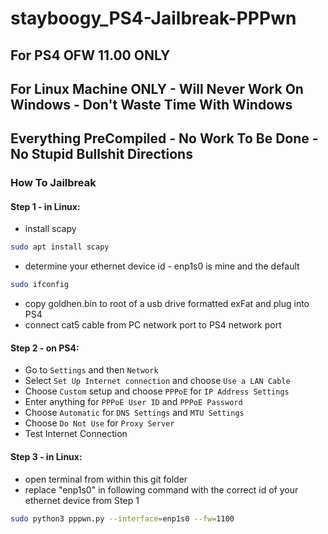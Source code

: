 # stayboogy_PS4-Jailbreak-PPPwn

## For PS4 OFW 11.00 ONLY

## For Linux Machine ONLY - Will Never Work On Windows - Don't Waste Time With Windows

## Everything PreCompiled - No Work To Be Done - No Stupid Bullshit Directions


### How To Jailbreak


#### Step 1 - in Linux:

- install scapy
```sh
sudo apt install scapy
```
- determine your ethernet device id - enp1s0 is mine and the default
```sh
sudo ifconfig
```
- copy goldhen.bin to root of a usb drive formatted exFat and plug into PS4
- connect cat5 cable from PC network port to PS4 network port

#### Step 2 - on PS4:

- Go to `Settings` and then `Network`
- Select `Set Up Internet connection` and choose `Use a LAN Cable`
- Choose `Custom` setup and choose `PPPoE` for `IP Address Settings`
- Enter anything for `PPPoE User ID` and `PPPoE Password`
- Choose `Automatic` for `DNS Settings` and `MTU Settings`
- Choose `Do Not Use` for `Proxy Server`
- Test Internet Connection


#### Step 3 - in Linux:

- open terminal from within this git folder
- replace "enp1s0" in following command with the correct id of your ethernet device from Step 1
```sh
sudo python3 pppwn.py --interface=enp1s0 --fw=1100
```

